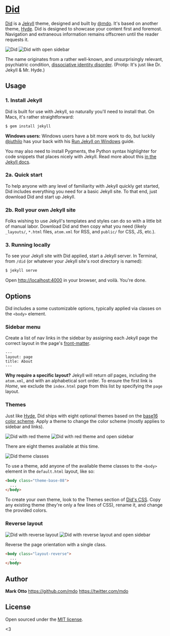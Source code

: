 # [Did](https://mdo.github.io/did)

[Did](http://mdo.github.io/did) is a [Jekyll](http://jekyllrb.com) theme, designed and built by [@mdo](https://twitter.com/mdo). It's based on another theme, [Hyde](http://andhyde.com). Did is designed to showcase your content first and foremost. Navigation and extraneous information remains offscreen until the reader requests it.

![Did](https://f.cloud.github.com/assets/98681/1819955/697ac4c8-70c0-11e3-8d34-403dac775329.png)
![Did with open sidebar](https://f.cloud.github.com/assets/98681/1819956/697b6e5a-70c0-11e3-8fe9-b8098f9c61e5.png)

The name originates from a rather well-known, and unsurprisingly relevant, psychiatric condition, [dissociative identity disorder](http://en.wikipedia.org/wiki/Dissociative_identity_disorder). (Protip: It's just like Dr. Jekyll & Mr. Hyde.)


## Usage

### 1. Install Jekyll

Did is built for use with Jekyll, so naturally you'll need to install that. On Macs, it's rather straightforward:

```bash
$ gem install jekyll
```

**Windows users:** Windows users have a bit more work to do, but luckily [@juthilo](https://github.com/juthilo) has your back with his [Run Jekyll on Windows](https://github.com/juthilo/run-jekyll-on-windows) guide.

You may also need to install Pygments, the Python syntax highlighter for code snippets that places nicely with Jekyll. Read more about this [in the Jekyll docs](http://jekyllrb.com/docs/templates/#code_snippet_highlighting).

### 2a. Quick start

To help anyone with any level of familiarity with Jekyll quickly get started, Did includes everything you need for a basic Jekyll site. To that end, just download Did and start up Jekyll.

### 2b. Roll your own Jekyll site

Folks wishing to use Jekyll's templates and styles can do so with a little bit of manual labor. Download Did and then copy what you need (likely `_layouts/`, `*.html` files, `atom.xml` for RSS, and `public/` for CSS, JS, etc.).

### 3. Running locally

To see your Jekyll site with Did applied, start a Jekyll server. In Terminal, from `/did` (or whatever your Jekyll site's root directory is named):

```bash
$ jekyll serve
```

Open <http://localhost:4000> in your browser, and voilà. You're done.


## Options

Did includes a some customizable options, typically applied via classes on the `<body>` element.


### Sidebar menu

Create a list of nav links in the sidebar by assigning each Jekyll page the correct layout in the page's [front-matter](http://jekyllrb.com/docs/frontmatter/).

```
---
layout: page
title: About
---
```

**Why require a specific layout?** Jekyll will return *all* pages, including the `atom.xml`, and with an alphabetical sort order. To ensure the first link is *Home*, we exclude the `index.html` page from this list by specifying the `page` layout.


### Themes

Just like [Hyde](https://github.com/mdo/hyde), Did ships with eight optional themes based on the [base16 color scheme](https://github.com/chriskempson/base16). Apply a theme to change the color scheme (mostly applies to sidebar and links).

![Did with red theme](https://f.cloud.github.com/assets/98681/1819959/6999645a-70c0-11e3-9086-c451f597ee70.png)
![Did with red theme and open sidebar](https://f.cloud.github.com/assets/98681/1819960/699a181e-70c0-11e3-8696-a6a8f258824e.png)

There are eight themes available at this time.

![Did theme classes](https://f.cloud.github.com/assets/98681/1817044/e5b0ec06-6f68-11e3-83d7-acd1942797a1.png)

To use a theme, add anyone of the available theme classes to the `<body>` element in the `default.html` layout, like so:

```html
<body class="theme-base-08">
  ...
</body>
```

To create your own theme, look to the Themes section of [Did's CSS](https://github.com/mdo/did/blob/master/public/css/did.css). Copy any existing theme (they're only a few lines of CSS), rename it, and change the provided colors.


### Reverse layout

![Did with reverse layout](https://f.cloud.github.com/assets/98681/1819958/698cbe1c-70c0-11e3-861d-a7a2fdc34823.png)
![Did with reverse layout and open sidebar](https://f.cloud.github.com/assets/98681/1819957/698c2d08-70c0-11e3-88c7-6b8e1618b363.png)

Reverse the page orientation with a single class.

```html
<body class="layout-reverse">
  ...
</body>
```


## Author

**Mark Otto**
<https://github.com/mdo>
<https://twitter.com/mdo>


## License

Open sourced under the [MIT license](LICENSE.md).

<3

